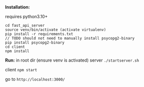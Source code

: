 __Installation:__

requires python3.10+

```
cd fast_api_server
source venv/bin/activate (activate virtualenv)
pip install -r requirements.txt
// TODO should not need to manually install psycopg2-binary
pip install psycopg2-binary
cd client
npm install
```

__Run:__
in root dir (ensure venv is activated)
server `./startserver.sh`

client `npm start`

go to `http://localhost:3000/`
